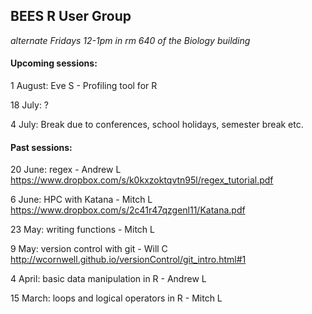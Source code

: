 
BEES R User Group 
---
*alternate Fridays 12-1pm in rm 640 of the Biology building*

#### Upcoming sessions:

1 August: Eve S - Profiling tool for R

18 July: ?

4 July: Break due to conferences, school holidays, semester break etc.

#### Past sessions:

20 June: regex - Andrew L
https://www.dropbox.com/s/k0kxzoktqvtn95l/regex_tutorial.pdf

6 June: HPC with Katana - Mitch L
https://www.dropbox.com/s/2c41r47qzgenl11/Katana.pdf

23 May: writing functions - Mitch L

9 May: version control with git - Will C
http://wcornwell.github.io/versionControl/git_intro.html#1

4 April: basic data manipulation in R - Andrew L

15 March: loops and logical operators in R - Mitch L
